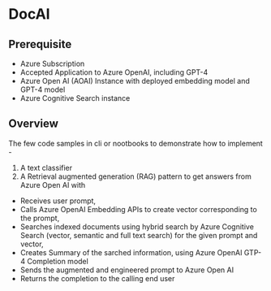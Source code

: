 # DocAI

## Prerequisite
- Azure Subscription
- Accepted Application to Azure OpenAI, including GPT-4
- Azure Open AI (AOAI) Instance with deployed embedding model and GPT-4 model
- Azure Cognitive Search instance

## Overview

The few code samples in cli or nootbooks to demonstrate how to implement - 

1. A text classifier
2. A Retrieval augmented generation (RAG) pattern to get answers from Azure Open AI with 

- Receives user prompt,
- Calls Azure OpenAI Embedding APIs to create vector corresponding to the prompt,
- Searches indexed documents using hybrid search by Azure Cognitive Search (vector, semantic and full text search) for the given prompt and vector,
- Creates Summary of the sarched information, using Azure OpenAI GTP-4 Completion model
- Sends the augmented and engineered prompt to Azure Open AI
- Returns the completion to the calling end user
